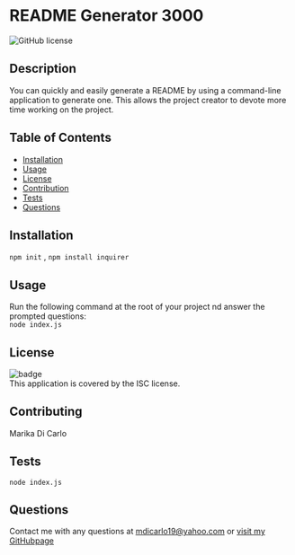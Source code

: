 
  # README Generator 3000
  ![GitHub license](https://img.shields.io/badge/license-ISC-blue.svg)

  ## Description
  You can quickly and easily generate a README by using a command-line application to generate one. This allows the project creator to devote more time working on the project.

  ## Table of Contents
  * [Installation](#installation)
  * [Usage](#usage)
  * [License](#license)
  * [Contribution](#contribution)
  * [Tests](#test)
  * [Questions](#questions)

  ## Installation
  `npm init` , `npm install inquirer`

  ## Usage
  Run the following command at the root of your project nd answer the prompted questions: <br /> `node index.js`

  ## License
  ![badge](https://img.shields/io/badge/license-ISC-brightgreen)
  <br />
  This application is covered by the ISC license.
  
  ## Contributing
  Marika Di Carlo

  ## Tests
  `node index.js`

  ## Questions
  Contact me with any questions at mdicarlo19@yahoo.com or [visit my GitHubpage](https://github.com/marikadicarlo)
